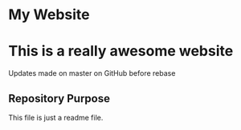 # My Website

# This is a really awesome website

Updates made on master on GitHub before rebase

## Repository Purpose

This file is just a readme file.
